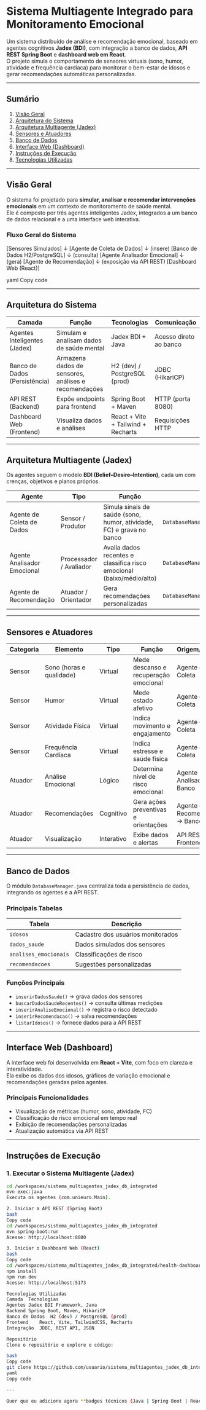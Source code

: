 # Sistema Multiagente Integrado para Monitoramento Emocional

Um sistema distribuído de análise e recomendação emocional, baseado em agentes cognitivos **Jadex (BDI)**, com integração a banco de dados, **API REST Spring Boot** e **dashboard web em React**.  
O projeto simula o comportamento de sensores virtuais (sono, humor, atividade e frequência cardíaca) para monitorar o bem-estar de idosos e gerar recomendações automáticas personalizadas.

---

## Sumário

1. [Visão Geral](#visão-geral)  
2. [Arquitetura do Sistema](#arquitetura-do-sistema)  
3. [Arquitetura Multiagente (Jadex)](#arquitetura-multiagente-jadex)  
4. [Sensores e Atuadores](#sensores-e-atuadores)  
5. [Banco de Dados](#banco-de-dados)  
6. [Interface Web (Dashboard)](#interface-web-dashboard)  
7. [Instruções de Execução](#instruções-de-execução)  
8. [Tecnologias Utilizadas](#tecnologias-utilizadas)

---

## Visão Geral

O sistema foi projetado para **simular, analisar e recomendar intervenções emocionais** em um contexto de monitoramento de saúde mental.  
Ele é composto por três agentes inteligentes Jadex, integrados a um banco de dados relacional e a uma interface web interativa.

### Fluxo Geral do Sistema

[Sensores Simulados]
↓
[Agente de Coleta de Dados]
↓ (insere)
[Banco de Dados H2/PostgreSQL]
↓ (consulta)
[Agente Analisador Emocional]
↓ (gera)
[Agente de Recomendação]
↓ (exposição via API REST)
[Dashboard Web (React)]

yaml
Copy code

---

## Arquitetura do Sistema

| Camada | Função | Tecnologias | Comunicação |
|---------|---------|--------------|--------------|
| Agentes Inteligentes (Jadex) | Simulam e analisam dados de saúde mental | Jadex BDI + Java | Acesso direto ao banco |
| Banco de Dados (Persistência) | Armazena dados de sensores, análises e recomendações | H2 (dev) / PostgreSQL (prod) | JDBC (HikariCP) |
| API REST (Backend) | Expõe endpoints para frontend | Spring Boot + Maven | HTTP (porta 8080) |
| Dashboard Web (Frontend) | Visualiza dados e análises | React + Vite + Tailwind + Recharts | Requisições HTTP |

---

## Arquitetura Multiagente (Jadex)

Os agentes seguem o modelo **BDI (Belief–Desire–Intention)**, cada um com crenças, objetivos e planos próprios.

| Agente | Tipo | Função | Comunicação |
|---------|------|---------|-------------|
| Agente de Coleta de Dados | Sensor / Produtor | Simula sinais de saúde (sono, humor, atividade, FC) e grava no banco | `DatabaseManager.inserirDadosSaude()` |
| Agente Analisador Emocional | Processador / Avaliador | Avalia dados recentes e classifica risco emocional (baixo/médio/alto) | `DatabaseManager.buscarDadosSaudeRecentes()` |
| Agente de Recomendação | Atuador / Orientador | Gera recomendações personalizadas | `DatabaseManager.inserirRecomendacao()` |

---

## Sensores e Atuadores

| Categoria | Elemento | Tipo | Função | Origem/Destino |
|------------|-----------|------|---------|----------------|
| Sensor | Sono (horas e qualidade) | Virtual | Mede descanso e recuperação emocional | Agente de Coleta |
| Sensor | Humor | Virtual | Mede estado afetivo | Agente de Coleta |
| Sensor | Atividade Física | Virtual | Indica movimento e engajamento | Agente de Coleta |
| Sensor | Frequência Cardíaca | Virtual | Indica estresse e saúde física | Agente de Coleta |
| Atuador | Análise Emocional | Lógico | Determina nível de risco emocional | Agente Analisador → Banco |
| Atuador | Recomendações | Cognitivo | Gera ações preventivas e orientações | Agente de Recomendação → Banco/API |
| Atuador | Visualização | Interativo | Exibe dados e alertas | API REST → Frontend |

---

## Banco de Dados

O módulo `DatabaseManager.java` centraliza toda a persistência de dados, integrando os agentes e a API REST.

### Principais Tabelas

| Tabela | Descrição |
|---------|------------|
| `idosos` | Cadastro dos usuários monitorados |
| `dados_saude` | Dados simulados dos sensores |
| `analises_emocionais` | Classificações de risco |
| `recomendacoes` | Sugestões personalizadas |

### Funções Principais

- `inserirDadosSaude()` → grava dados dos sensores  
- `buscarDadosSaudeRecentes()` → consulta últimas medições  
- `inserirAnaliseEmocional()` → registra o risco detectado  
- `inserirRecomendacao()` → salva recomendações  
- `listarIdosos()` → fornece dados para a API REST  

---

## Interface Web (Dashboard)

A interface web foi desenvolvida em **React + Vite**, com foco em clareza e interatividade.  
Ela exibe os dados dos idosos, gráficos de variação emocional e recomendações geradas pelos agentes.

### Principais Funcionalidades

- Visualização de métricas (humor, sono, atividade, FC)  
- Classificação de risco emocional em tempo real  
- Exibição de recomendações personalizadas  
- Atualização automática via API REST  

---

## Instruções de Execução

### 1. Executar o Sistema Multiagente (Jadex)

```bash
cd /workspaces/sistema_multiagentes_jadex_db_integrated
mvn exec:java
Executa os agentes (com.unieuro.Main).

2. Iniciar a API REST (Spring Boot)
bash
Copy code
cd /workspaces/sistema_multiagentes_jadex_db_integrated
mvn spring-boot:run
Acesse: http://localhost:8080

3. Iniciar o Dashboard Web (React)
bash
Copy code
cd /workspaces/sistema_multiagentes_jadex_db_integrated/health-dashboard
npm install
npm run dev
Acesse: http://localhost:5173

Tecnologias Utilizadas
Camada	Tecnologias
Agentes	Jadex BDI Framework, Java
Backend	Spring Boot, Maven, HikariCP
Banco de Dados	H2 (dev) / PostgreSQL (prod)
Frontend	React, Vite, TailwindCSS, Recharts
Integração	JDBC, REST API, JSON

Repositório
Clone o repositório e explore o código:

bash
Copy code
git clone https://github.com/usuario/sistema_multiagentes_jadex_db_integrated.git
yaml
Copy code

---

Quer que eu adicione agora **badges técnicos (Java | Spring Boot | React | PostgreSQL)** no topo para deixar o README com aparência profissional no GitHub?
